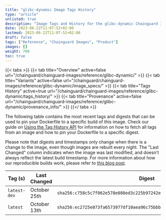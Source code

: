 ```yaml
---
title: "glibc-dynamic Image Tags History"
type: "article"
unlisted: true
description: "Image Tags and History for the glibc-dynamic Chainguard Image"
date: 2023-06-22T11:07:52+02:00
lastmod: 2023-06-22T11:07:52+02:00
draft: false
tags: ["Reference", "Chainguard Images", "Product"]
images: []
weight: 700
toc: true
---
```


{{< tabs >}}
{{< tab title="Overview" active=false url="/chainguard/chainguard-images/reference/glibc-dynamic/" >}}
{{< tab title="Variants" active=false url="/chainguard/chainguard-images/reference/glibc-dynamic/image_specs/" >}}
{{< tab title="Tags History" active=true url="/chainguard/chainguard-images/reference/glibc-dynamic/tags_history/" >}}
{{< tab title="Provenance" active=false url="/chainguard/chainguard-images/reference/glibc-dynamic/provenance_info/" >}}
{{</ tabs >}}

The following table contains the most recent tags and digests that can be used to pin your Dockerfile to a specific build of this image. Check our guide on [Using the Tag History API](/chainguard/chainguard-images/using-the-tag-history-api/) for information on how to fetch all tags from an image and how to pin your Dockerfile to a specific digest.

Please note that digests and timestamps only change when there is a change to the image, even though images are rebuilt every night. The "Last Changed" column indicates when the image was last modified, and doesn't always reflect the latest build timestamp. For more information about how our reproducible builds work, please refer to [this blog post](https://www.chainguard.dev/unchained/reproducing-chainguards-reproducible-image-builds).

| Tag (s)       | Last Changed | Digest                                                                    |
|---------------|--------------|---------------------------------------------------------------------------|
|  `latest-dev` | October 25th | `sha256:c758c5c7f062e578e080ed3c225b97242e950c99e15ba87a17004beadc547d80` |
|  `latest`     | October 13th | `sha256:ec2725e073fa6573977df10aea96c75bbb69c5d1fd4daae484a96a85d9974c60` |

